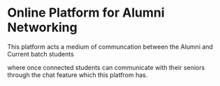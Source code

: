 # Online Platform for Alumni Networking
 
This platform acts a medium of communcation between the Alumni and Current batch students

where once connected students can communicate with their seniors through the chat feature which this platfrom has.

